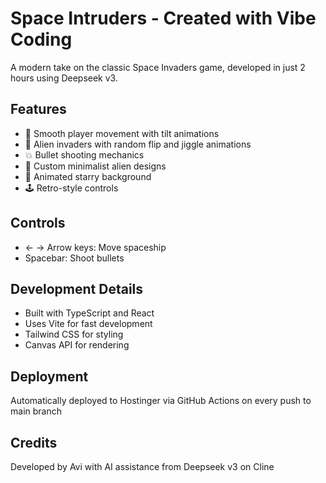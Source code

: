 # Space Intruders - Created with Vibe Coding

A modern take on the classic Space Invaders game, developed in just 2 hours using Deepseek v3.

## Features

-   🚀 Smooth player movement with tilt animations
-   👾 Alien invaders with random flip and jiggle animations
-   💥 Bullet shooting mechanics
-   🎨 Custom minimalist alien designs
-   🌌 Animated starry background
-   🕹️ Retro-style controls

## Controls

-   ← → Arrow keys: Move spaceship
-   Spacebar: Shoot bullets

## Development Details

-   Built with TypeScript and React
-   Uses Vite for fast development
-   Tailwind CSS for styling
-   Canvas API for rendering

## Deployment

Automatically deployed to Hostinger via GitHub Actions on every push to main branch

## Credits

Developed by Avi with AI assistance from Deepseek v3 on Cline
